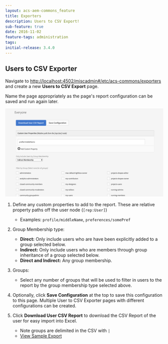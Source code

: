 ```yaml
---
layout: acs-aem-commons_feature
title: Exporters
description: Users to CSV Export!
sub-feature: true
date: 2016-11-02
feature-tags: administration
tags: 
initial-release: 3.4.0
---
```


## Users to CSV Exporter

Navigate to [http://localhost:4502/miscadmin#/etc/acs-commons/exporters](http://localhost:4502/miscadmin#/etc/acs-commons/exporters) and create a new **Users to CSV Export** page.

Name the page appropriately as the page's report configuration can be saved and run again later.

![Users to CSV Export](images/users-to-csv.png)

1. Define any custom properties to add to the report. These are relative property paths off the user node (`[rep:User]`)
    * Examples: `profile/middleName`, `preferences/somePref`
2. Group Membership type:
    * **Direct:** Only include users who are have been explicitly added to a group selected below.
    * **Indirect:** Only include users who are members through group inheritance of a group selected below.
    * **Direct and Indirect:** Any group membership.
3. Groups:
    * Select any number of groups that will be used to filter in users to the report by the group membership type selected above.
    
4. Optionally, click **Save Configuration** at the top to save this configuration to this page. Multiple User to CSV Exporter pages with different configurations can be created.

5. Click **Download User CSV Report** to download the CSV Report of the user for easy import into Excel.
    * Note groups are delimited in the CSV with `|`
    * [View Sample Export](users.export.csv)

